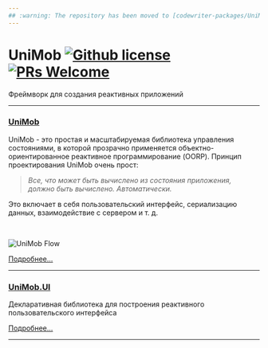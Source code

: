 ```yaml
---
## :warning: The repository has been moved to [codewriter-packages/UniMob](https://github.com/codewriter-packages/UniMob)
---
```


# UniMob [![Github license](https://img.shields.io/github/license/vanifatovvlad/UniMob.svg)](#) [![PRs Welcome](https://img.shields.io/badge/PRs-welcome-brightgreen.svg)](#)
Фреймворк для создания реактивных приложений
<br>

---

### [UniMob](Assets/UniMob/Sources)
UniMob - это простая и масштабируемая библиотека управления состояниями, в которой прозрачно применяется объектно-ориентированное реактивное программирование (OORP). Принцип проектирования UniMob очень прост:

> _Все, что может быть вычислено из состояния приложения, должно быть вычислено. Автоматически._

Это включает в себя пользовательский интерфейс, сериализацию данных, взаимодействие с сервером и т. д.

<br>

![UniMob Flow](https://user-images.githubusercontent.com/26966368/61778573-ab182080-ae07-11e9-8f62-385099e7617c.png)

[Подробнее...](Assets/UniMob/Sources#readme)

---

### [UniMob.UI](Assets/UniMob.UI/Sources)
Декларативная библиотека для построения реактивного пользовательского интерфейса

[Подробнее...](Assets/UniMob.UI/Sources#readme)

---
